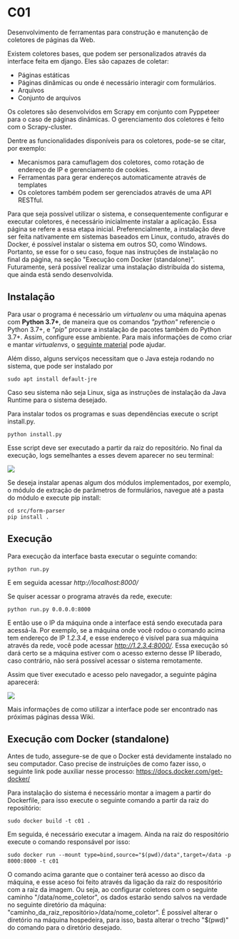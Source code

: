 # C01
Desenvolvimento de ferramentas para construção e manutenção de coletores de páginas da Web.

Existem coletores bases, que podem ser personalizados através da interface feita em django. Eles são capazes de coletar:

- Páginas estáticas
- Páginas dinâmicas ou onde é necessário interagir com formulários.
- Arquivos
- Conjunto de arquivos

Os coletores são desenvolvidos em Scrapy em conjunto com Pyppeteer para o caso de páginas dinâmicas. O gerenciamento dos coletores é feito com o Scrapy-cluster.

Dentre as funcionalidades disponíveis para os coletores, pode-se se citar, por exemplo:

- Mecanismos para camuflagem dos coletores, como rotação de endereço de IP e gerenciamento de cookies.
- Ferramentas para gerar endereços automaticamente através de templates
- Os coletores também podem ser gerenciados através de uma API RESTful.

Para que seja possível utilizar o sistema, e consequentemente configurar e executar coletores, é necessário inicialmente instalar a aplicação. Essa página se refere a essa etapa inicial. Preferencialmente, a instalação deve ser feita nativamente em sistemas baseados em Linux, contudo, através do Docker, é possível instalar o sistema em outros SO, como Windows. Portanto, se esse for o seu caso, foque nas instruções de instalação no final da página, na seção "Execução com Docker (standalone)". Futuramente, será possível realizar uma instalação distribuída do sistema, que ainda está sendo desenvolvida.

## Instalação

Para usar o programa é necessário um _virtualenv_ ou uma máquina apenas com **Python 3.7+**, de maneira que os comandos _"python"_ referencie o Python 3.7+, e _"pip"_ procure a instalação de pacotes também do Python 3.7+. Assim, configure esse ambiente. Para mais informações de como criar e mantar _virtualenvs_, o [seguinte material](https://docs.python.org/pt-br/3/library/venv.html) pode ajudar.

Além disso, alguns serviços necessitam que o Java esteja rodando no sistema, que pode ser instalado por 
```
sudo apt install default-jre  
```
Caso seu sistema não seja Linux, siga as instruções de instalação da Java Runtime para o sistema desejado.

Para instalar todos os programas e suas dependências execute o script install.py.
```
python install.py
```
Esse script deve ser executado a partir da raiz do repositório. No final da execução, logs semelhantes a esses devem aparecer no seu terminal:

<img  src="https://drive.google.com/uc?export=view&id=1DXXS-CQyXThC4xlPYp-zquUctdDhphac" >

Se deseja instalar apenas algum dos módulos implementados, por exemplo, o módulo de extração de parâmetros de formulários, navegue até a pasta do módulo e execute pip install:
```
cd src/form-parser
pip install .
```

## Execução

Para execução da interface basta executar o seguinte comando:
```
python run.py
```
E em seguida acessar _http://localhost:8000/_

Se quiser acessar o programa através da rede, execute:
```
python run.py 0.0.0.0:8000
```
E então use o IP da máquina onde a interface está sendo executada para acessá-la. Por exemplo, se a máquina onde você rodou o comando acima tem endereço de IP _1.2.3.4_, e esse endereço é visível para sua máquina através da rede, você pode acessar _http://1.2.3.4:8000/_. Essa execução só dará certo se a máquina estiver com o acesso externo desse IP liberado, caso contrário, não será possível acessar o sistema remotamente.

Assim que tiver executado e acesso pelo navegador, a seguinte página aparecerá:

<img  src="https://drive.google.com/uc?export=view&id=1pfvTCtLBCk7SIu8SprEL8cD5FQcojlZl" >

Mais informações de como utilizar a interface pode ser encontrado nas próximas páginas dessa Wiki.

## Execução com Docker (standalone)

Antes de tudo, assegure-se de que o Docker está devidamente instalado no seu computador. Caso precise de instruições de como fazer isso, o seguinte link pode auxiliar nesse processo: https://docs.docker.com/get-docker/

Para instalação do sistema é necessário montar a imagem a partir do Dockerfile, para isso execute o seguinte comando a partir da raiz do repositório:
```
sudo docker build -t c01 .
```

Em seguida, é necessário executar a imagem. Ainda na raiz do respositório execute o comando responsável por isso:
```
sudo docker run --mount type=bind,source="$(pwd)/data",target=/data -p 8000:8000 -t c01
```

O comando acima garante que o container terá acesso ao disco da máquina, e esse aceso foi feito através da ligação da raiz do respositório com a raiz da imagem. Ou seja, ao configurar coletores com o seguinte caminho "/data/nome_coletor", os dados estarão sendo salvos na verdade no seguinte diretório da máquina: "caminho_da_raiz_repositório>/data/nome_coletor". É possível alterar o diretório na máquina hospedeira, para isso, basta alterar o trecho "$(pwd)" do comando para o diretório desejado.